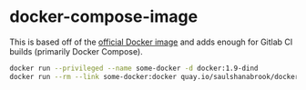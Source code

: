 # docker-compose-image
This is based off of the [official Docker image](https://hub.docker.com/_/docker/)
and adds enough for Gitlab CI builds (primarily Docker Compose).

```bash
docker run --privileged --name some-docker -d docker:1.9-dind
docker run --rm --link some-docker:docker quay.io/saulshanabrook/docker-compose docker-compose version
```
